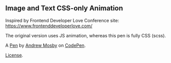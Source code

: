 Image and Text CSS-only Animation
---------------------------------
Inspired by Frontend Developer Love Conference site: https://www.frontenddeveloperlove.com/

The original version uses JS animation, whereas this pen is fully CSS (scss).

A [Pen](https://codepen.io/amosby/pen/bjGjKw) by [Andrew Mosby](https://codepen.io/amosby) on [CodePen](https://codepen.io).

[License](https://codepen.io/license/pen/bjGjKw).